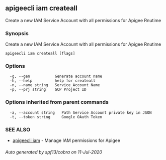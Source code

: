 ## apigeecli iam createall

Create a new IAM Service Account with all permissions for Apigee Rnutime

### Synopsis

Create a new IAM Service Account with all permissions for Apigee Rnutime

```
apigeecli iam createall [flags]
```

### Options

```
  -g, --gen           Generate account name
  -h, --help          help for createall
  -n, --name string   Service Account Name
  -p, --prj string    GCP Project ID
```

### Options inherited from parent commands

```
  -a, --account string   Path Service Account private key in JSON
  -t, --token string     Google OAuth Token
```

### SEE ALSO

* [apigeecli iam](apigeecli_iam.md)	 - Manage IAM permissions for Apigee

###### Auto generated by spf13/cobra on 11-Jul-2020
